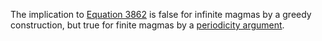 The implication to [Equation 3862](https://teorth.github.io/equational_theories/implications/?862) is false for infinite magmas by a greedy construction, but true for finite magmas by a [periodicity argument](https://teorth.github.io/equational_theories/blueprint/906-chapter.html).
